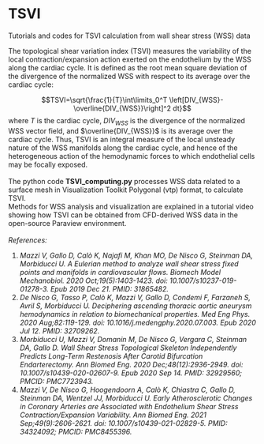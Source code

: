 # TSVI
Tutorials and codes for TSVI calculation from wall shear stress (WSS) data

The topological shear variation index (TSVI) measures the variability of the local contraction/expansion action exerted on the endothelium by the WSS along the cardiac cycle. 
It is defined as the root mean square deviation of the divergence of the normalized WSS with respect to its average over the cardiac cycle:


$$TSVI=\sqrt{\frac{1}{T}\int\limits_0^T \left[DIV_{WSS}-\overline{DIV_{WSS}}\right]^2 dt}$$
where 
$T$ is the cardiac cycle, $DIV_{WSS}$ is the divergence of the normalized WSS vector field, and $\overline{DIV_{WSS}}$ is its average over the cardiac cycle. Thus, TSVI is an integral measure of the local unsteady nature of the WSS manifolds along the cardiac cycle, and hence of the heterogeneous action of the hemodynamic forces to which endothelial cells may be focally exposed.<br />
<br />
The python code **TSVI_computing.py** processes WSS data related to a surface mesh in Visualization Toolkit Polygonal (vtp) format, to calculate TSVI. <br />
Methods for WSS analysis and visualization are explained in a tutorial video showing how TSVI can be obtained from CFD-derived WSS data in the open-source Paraview environment.<br />
<br />
*References:* <br />
1. *Mazzi V, Gallo D, Calò K, Najafi M, Khan MO, De Nisco G, Steinman DA, Morbiducci U. A Eulerian method to analyze wall shear stress fixed points and manifolds in cardiovascular flows. Biomech Model Mechanobiol. 2020 Oct;19(5):1403-1423. doi: 10.1007/s10237-019-01278-3. Epub 2019 Dec 21. PMID: 31865482.* <br />
2. *De Nisco G, Tasso P, Calò K, Mazzi V, Gallo D, Condemi F, Farzaneh S, Avril S, Morbiducci U. Deciphering ascending thoracic aortic aneurysm hemodynamics in relation to biomechanical properties. Med Eng Phys. 2020 Aug;82:119-129. doi: 10.1016/j.medengphy.2020.07.003. Epub 2020 Jul 12. PMID: 32709262.* <br />
3. *Morbiducci U, Mazzi V, Domanin M, De Nisco G, Vergara C, Steinman DA, Gallo D. Wall Shear Stress Topological Skeleton Independently Predicts Long-Term Restenosis After Carotid Bifurcation Endarterectomy. Ann Biomed Eng. 2020 Dec;48(12):2936-2949. doi: 10.1007/s10439-020-02607-9. Epub 2020 Sep 14. PMID: 32929560; PMCID: PMC7723943.*<br />
4. *Mazzi V, De Nisco G, Hoogendoorn A, Calò K, Chiastra C, Gallo D, Steinman DA, Wentzel JJ, Morbiducci U. Early Atherosclerotic Changes in Coronary Arteries are Associated with Endothelium Shear Stress Contraction/Expansion Variability. Ann Biomed Eng. 2021 Sep;49(9):2606-2621. doi: 10.1007/s10439-021-02829-5. PMID: 34324092; PMCID: PMC8455396.*
